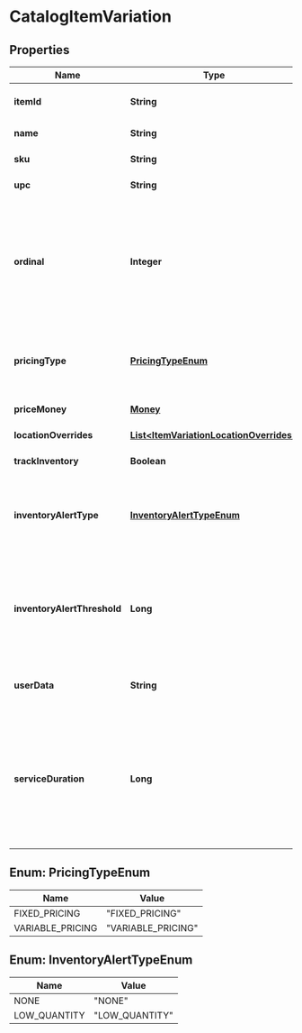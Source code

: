 
# CatalogItemVariation

## Properties
Name | Type | Description | Notes
------------ | ------------- | ------------- | -------------
**itemId** | **String** | The ID of the [CatalogItem](#type-catalogitem) associated with this item variation. Searchable. |  [optional]
**name** | **String** | The item variation&#39;s name. Searchable. |  [optional]
**sku** | **String** | The item variation&#39;s SKU, if any. Searchable. |  [optional]
**upc** | **String** | The item variation&#39;s UPC, if any. Searchable. |  [optional]
**ordinal** | **Integer** | The order in which this item variation should be displayed. This value is read-only. On writes, the ordinal for each item variation within a parent [CatalogItem](#type-catalogitem) is set according to the item variations&#39;s position. On reads, the value is not guaranteed to be sequential or unique. |  [optional]
**pricingType** | [**PricingTypeEnum**](#PricingTypeEnum) | Indicates whether the item variation&#39;s price is fixed or determined at the time of sale. See [CatalogPricingType](#type-catalogpricingtype) for all possible values. |  [optional]
**priceMoney** | [**Money**](Money.md) | The item variation&#39;s price, if fixed pricing is used. |  [optional]
**locationOverrides** | [**List&lt;ItemVariationLocationOverrides&gt;**](ItemVariationLocationOverrides.md) | Per-[location](#type-location) price and inventory overrides. |  [optional]
**trackInventory** | **Boolean** | If &#x60;true&#x60;, inventory tracking is active for the variation. |  [optional]
**inventoryAlertType** | [**InventoryAlertTypeEnum**](#InventoryAlertTypeEnum) | Indicates whether the item variation displays an alert when its inventory quantity is less than or equal to its &#x60;inventory_alert_threshold&#x60;. See [InventoryAlertType](#type-inventoryalerttype) for all possible values. |  [optional]
**inventoryAlertThreshold** | **Long** | If the inventory quantity for the variation is less than or equal to this value and &#x60;inventory_alert_type&#x60; is &#x60;LOW_QUANTITY&#x60;, the variation displays an alert in the merchant dashboard.  This value is always an integer. |  [optional]
**userData** | **String** | Arbitrary user metadata to associate with the item variation. Cannot exceed 255 characters. Searchable. |  [optional]
**serviceDuration** | **Long** | If the [CatalogItem](#type-catalogitem) that owns this item variation is of type &#x60;APPOINTMENTS_SERVICE&#x60;, then this is the duration of the service in milliseconds. For example, a 30 minute appointment would have the value &#x60;1800000&#x60;, which is equal to 30 (minutes) * 60 (seconds per minute) * 1000 (milliseconds per second). |  [optional]


<a name="PricingTypeEnum"></a>
## Enum: PricingTypeEnum
Name | Value
---- | -----
FIXED_PRICING | &quot;FIXED_PRICING&quot;
VARIABLE_PRICING | &quot;VARIABLE_PRICING&quot;


<a name="InventoryAlertTypeEnum"></a>
## Enum: InventoryAlertTypeEnum
Name | Value
---- | -----
NONE | &quot;NONE&quot;
LOW_QUANTITY | &quot;LOW_QUANTITY&quot;



